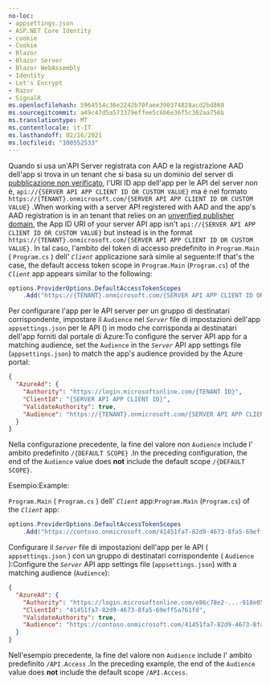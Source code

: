 ```yaml
---
no-loc:
- appsettings.json
- ASP.NET Core Identity
- cookie
- Cookie
- Blazor
- Blazor Server
- Blazor WebAssembly
- Identity
- Let's Encrypt
- Razor
- SignalR
ms.openlocfilehash: 5964554c36e2242b70faee390374828acd2bd860
ms.sourcegitcommit: a49c47d5a573379effee5c6b6e36f5c302aa756b
ms.translationtype: MT
ms.contentlocale: it-IT
ms.lasthandoff: 02/16/2021
ms.locfileid: "100552533"
---
```

<span data-ttu-id="f574f-101">Quando si usa un'API Server registrata con AAD e la registrazione AAD dell'app si trova in un tenant che si basa su un dominio del server di [pubblicazione non verificato](/azure/active-directory/develop/howto-configure-publisher-domain), l'URI ID app dell'app per le API del server non è, `api://{SERVER API APP CLIENT ID OR CUSTOM VALUE}` ma è nel formato `https://{TENANT}.onmicrosoft.com/{SERVER API APP CLIENT ID OR CUSTOM VALUE}` .</span><span class="sxs-lookup"><span data-stu-id="f574f-101">When working with a server API registered with AAD and the app's AAD registration is in an tenant that relies on an [unverified publisher domain](/azure/active-directory/develop/howto-configure-publisher-domain), the App ID URI of your server API app isn't `api://{SERVER API APP CLIENT ID OR CUSTOM VALUE}` but instead is in the format `https://{TENANT}.onmicrosoft.com/{SERVER API APP CLIENT ID OR CUSTOM VALUE}`.</span></span> <span data-ttu-id="f574f-102">In tal caso, l'ambito del token di accesso predefinito in `Program.Main` ( `Program.cs` ) dell' *`Client`* applicazione sarà simile al seguente:</span><span class="sxs-lookup"><span data-stu-id="f574f-102">If that's the case, the default access token scope in `Program.Main` (`Program.cs`) of the *`Client`* app appears similar to the following:</span></span>

```csharp
options.ProviderOptions.DefaultAccessTokenScopes
    .Add("https://{TENANT}.onmicrosoft.com/{SERVER API APP CLIENT ID OR CUSTOM VALUE}/{DEFAULT SCOPE}");
```

<span data-ttu-id="f574f-103">Per configurare l'app per le API server per un gruppo di destinatari corrispondente, impostare il `Audience` nel *`Server`* file di impostazioni dell'app `appsettings.json` per le API () in modo che corrisponda ai destinatari dell'app forniti dal portale di Azure:</span><span class="sxs-lookup"><span data-stu-id="f574f-103">To configure the server API app for a matching audience, set the `Audience` in the *`Server`* API app settings file (`appsettings.json`) to match the app's audience provided by the Azure portal:</span></span>

```json
{
  "AzureAd": {
    "Authority": "https://login.microsoftonline.com/{TENANT ID}",
    "ClientId": "{SERVER API APP CLIENT ID}",
    "ValidateAuthority": true,
    "Audience": "https://{TENANT}.onmicrosoft.com/{SERVER API APP CLIENT ID OR CUSTOM VALUE}"
  }
}
```

<span data-ttu-id="f574f-104">Nella configurazione precedente, la fine del valore non `Audience` include l'  ambito predefinito `/{DEFAULT SCOPE}` .</span><span class="sxs-lookup"><span data-stu-id="f574f-104">In the preceding configuration, the end of the `Audience` value does **not** include the default scope `/{DEFAULT SCOPE}`.</span></span>

<span data-ttu-id="f574f-105">Esempio:</span><span class="sxs-lookup"><span data-stu-id="f574f-105">Example:</span></span>

<span data-ttu-id="f574f-106">`Program.Main` ( `Program.cs` ) dell' *`Client`* app:</span><span class="sxs-lookup"><span data-stu-id="f574f-106">`Program.Main` (`Program.cs`) of the *`Client`* app:</span></span>

```csharp
options.ProviderOptions.DefaultAccessTokenScopes
    .Add("https://contoso.onmicrosoft.com/41451fa7-82d9-4673-8fa5-69eff5a761fd/API.Access");
```

<span data-ttu-id="f574f-107">Configurare il *`Server`* file di impostazioni dell'app per le API ( `appsettings.json` ) con un gruppo di destinatari corrispondente ( `Audience` ):</span><span class="sxs-lookup"><span data-stu-id="f574f-107">Configure the *`Server`* API app settings file (`appsettings.json`) with a matching audience (`Audience`):</span></span>

```json
{
  "AzureAd": {
    "Authority": "https://login.microsoftonline.com/e86c78e2-...-918e0565a45e",
    "ClientId": "41451fa7-82d9-4673-8fa5-69eff5a761fd",
    "ValidateAuthority": true,
    "Audience": "https://contoso.onmicrosoft.com/41451fa7-82d9-4673-8fa5-69eff5a761fd"
  }
}
```

<span data-ttu-id="f574f-108">Nell'esempio precedente, la fine del valore non `Audience` include l'  ambito predefinito `/API.Access` .</span><span class="sxs-lookup"><span data-stu-id="f574f-108">In the preceding example, the end of the `Audience` value does **not** include the default scope `/API.Access`.</span></span>
